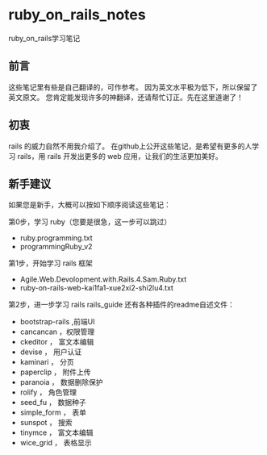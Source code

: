 # ruby_on_rails_notes
ruby_on_rails学习笔记

## 前言
这些笔记里有些是自己翻译的，可作参考。
因为英文水平极为低下，所以保留了英文原文。
您肯定能发现许多的神翻译，还请帮忙订正。先在这里道谢了！

## 初衷
rails 的威力自然不用我介绍了。
在github上公开这些笔记，是希望有更多的人学习 rails，用 rails 开发出更多的 web 应用，让我们的生活更加美好。

## 新手建议
如果您是新手，大概可以按如下顺序阅读这些笔记：

第0步，学习 ruby（您要是很急，这一步可以跳过）

- ruby.programming.txt
- programmingRuby_v2

第1步，开始学习 rails 框架

- Agile.Web.Devolopment.with.Rails.4.Sam.Ruby.txt
- ruby-on-rails-web-kai1fa1-xue2xi2-shi2lu4.txt

第2步，进一步学习 rails
rails_guide
还有各种插件的readme自述文件：

- bootstrap-rails  ,前端UI
- cancancan  ，权限管理
- ckeditor  ， 富文本编辑
- devise  ， 用户认证
- kaminari  ， 分页
- paperclip  ， 附件上传
- paranoia  ， 数据删除保护
- rolify  ， 角色管理
- seed_fu  ， 数据种子
- simple_form  ， 表单
- sunspot  ， 搜索
- tinymce  ， 富文本编辑
- wice_grid  ， 表格显示

